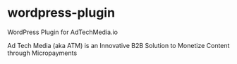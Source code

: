 # wordpress-plugin
WordPress Plugin for AdTechMedia.io

Ad Tech Media (aka ATM) is an Innovative B2B Solution to Monetize Content through Micropayments

